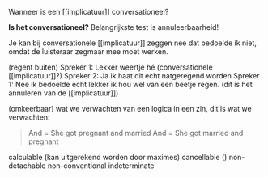 Wanneer is een [[implicatuur]] conversationeel?

**Is het conversationeel?**
Belangrijkste test is annuleerbaarheid!

Je kan bij conversationele [[implicatuur]] zeggen nee dat bedoelde ik niet, omdat de luisteraar zegmaar mee moet werken.

(regent buiten)
Spreker 1: Lekker weertje hé (conversationele [[implicatuur]]?)
Spreker 2: Ja ik haat dit echt natgeregend worden
Spreker 1: Nee ik bedoelde echt lekker ik hou wel van een beetje regen. (dit is het annuleren van de [[implicatuur]])


(omkeerbaar)
wat we verwachten van een logica in een zin, dit is wat we verwachten:
>And = She got pregnant and married
>And = She got married and pregnant

calculable (kan uitgerekend worden door maximes)
cancellable ()
non-detachable
non-conventional
indeterminate